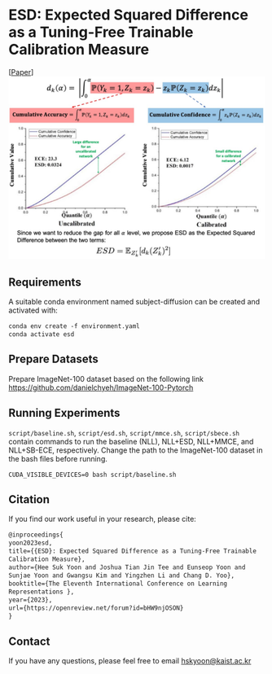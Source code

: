 # ESD: Expected Squared Difference as a Tuning-Free Trainable Calibration Measure

[[Paper](https://openreview.net/forum?id=bHW9njOSON)]
![](figure/esd.jpg)

## Requirements 
A suitable conda environment named subject-diffusion can be created and activated with:
```
conda env create -f environment.yaml
conda activate esd
```

## Prepare Datasets

Prepare ImageNet-100 dataset based on the following link https://github.com/danielchyeh/ImageNet-100-Pytorch

## Running Experiments
`script/baseline.sh`, `script/esd.sh`, `script/mmce.sh`, `script/sbece.sh` contain commands to run the baseline (NLL), NLL+ESD, NLL+MMCE, and NLL+SB-ECE, respectively. Change the path to the ImageNet-100 dataset in the bash files before running.

```
CUDA_VISIBLE_DEVICES=0 bash script/baseline.sh
```

## Citation
If you find our work useful in your research, please cite:
```
@inproceedings{
yoon2023esd,
title={{ESD}: Expected Squared Difference as a Tuning-Free Trainable Calibration Measure},
author={Hee Suk Yoon and Joshua Tian Jin Tee and Eunseop Yoon and Sunjae Yoon and Gwangsu Kim and Yingzhen Li and Chang D. Yoo},
booktitle={The Eleventh International Conference on Learning Representations },
year={2023},
url={https://openreview.net/forum?id=bHW9njOSON}
}
```

## Contact
If you have any questions, please feel free to email hskyoon@kaist.ac.kr
